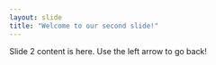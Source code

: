 ```yaml
---
layout: slide
title: "Welcome to our second slide!"
---
```

Slide 2 content is here.
Use the left arrow to go back!
